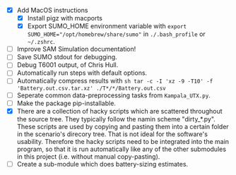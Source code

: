 <!-- Note: This is a markdown file. Use a markdown editor to easily edit and
     view this file. Just search the web for a nice markdown editor (like
     Ghostwriter). -->

- [x] Add MacOS instructions
    - [x] Install pigz with macports
    - [x] Export SUMO_HOME environment variable with `export SUMO_HOME="/opt/homebrew/share/sumo"` in `./.bash_profile` or `~/.zshrc`.
- [ ] Improve SAM Simulation documentation!
- [ ] Save SUMO stdout for debugging.
- [ ] Debug T6001 output, of Chris Hull.
- [ ] Automatically run steps with default options.
- [ ] Automatically compress results with
      ```sh
      tar -c -I 'xz -9 -T10' -f 'Battery.out.csv.tar.xz' ./T*/*/Battery.out.csv
      ```
- [ ] Seperate common data-preprocessing tasks from `Kampala_UTX.py`.
- [ ] Make the package pip-installable.
- [x] There are a collection of hacky scripts which are scattered throughout the source tree. They typically follow the namin scheme "dirty_*.py". These scripts are used by copying and pasting them into a certain folder in the scenario's direcory tree. That is not ideal for the software's usability. Therefore the hacky scripts need to be integrated into the main program, so that it is run automatically like any of the other submodules in this project (i.e. without manual copy-pasting).
- [ ] Create a sub-module which does battery-sizing estimates.
